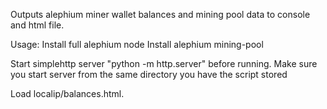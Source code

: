 Outputs alephium miner wallet balances and mining pool data to console and html file.

Usage:
Install full alephium node
Install alephium mining-pool

Start simplehttp server "python -m http.server" before running. 
Make sure you start server from the same directory you have the script stored

Load localip/balances.html.


